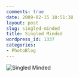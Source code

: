 ```yaml
---
comments: true
date: 2009-02-15 10:51:38
layout: post
slug: singled-minded
title: Singled Minded
wordpress_id: 1337
categories:
- PhotoBlog
---
```


![Singled Minded](http://ryanfitzer.com/main/wp-content/uploads/2009/02/single-minded.jpg)
